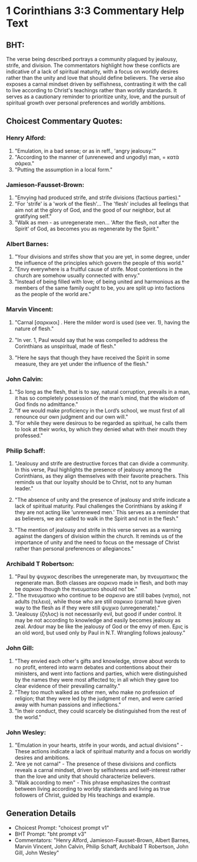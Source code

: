 # 1 Corinthians 3:3 Commentary Help Text

## BHT:
The verse being described portrays a community plagued by jealousy, strife, and division. The commentators highlight how these conflicts are indicative of a lack of spiritual maturity, with a focus on worldly desires rather than the unity and love that should define believers. The verse also exposes a carnal mindset driven by selfishness, contrasting it with the call to live according to Christ's teachings rather than worldly standards. It serves as a cautionary reminder to prioritize unity, love, and the pursuit of spiritual growth over personal preferences and worldly ambitions.

## Choicest Commentary Quotes:
### Henry Alford:
1. "Emulation, in a bad sense; or as in reff., 'angry jealousy.'" 
2. "According to the manner of (unrenewed and ungodly) man, = κατὰ σάρκα." 
3. "Putting the assumption in a local form."

### Jamieson-Fausset-Brown:
1. "Envying had produced strife, and strife divisions (factious parties)." 
2. "For 'strife' is a 'work of the flesh'... The 'flesh' includes all feelings that aim not at the glory of God, and the good of our neighbor, but at gratifying self."
3. "Walk as men - as unregenerate men... 'After the flesh, not after the Spirit' of God, as becomes you as regenerate by the Spirit."

### Albert Barnes:
1. "Your divisions and strifes show that you are yet, in some degree, under the influence of the principles which govern the people of this world."
2. "Envy everywhere is a fruitful cause of strife. Most contentions in the church are somehow usually connected with envy."
3. "Instead of being filled with love; of being united and harmonious as the members of the same family ought to be, you are split up into factions as the people of the world are."

### Marvin Vincent:
1. "Carnal [σαρκικοι] . Here the milder word is used (see ver. 1), having the nature of flesh." 

2. "In ver. 1, Paul would say that he was compelled to address the Corinthians as unspiritual, made of flesh." 

3. "Here he says that though they have received the Spirit in some measure, they are yet under the influence of the flesh."

### John Calvin:
1. "So long as the flesh, that is to say, natural corruption, prevails in a man, it has so completely possession of the man’s mind, that the wisdom of God finds no admittance."
2. "If we would make proficiency in the Lord’s school, we must first of all renounce our own judgment and our own will."
3. "For while they were desirous to be regarded as spiritual, he calls them to look at their works, by which they denied what with their mouth they professed."

### Philip Schaff:
1. "Jealousy and strife are destructive forces that can divide a community. In this verse, Paul highlights the presence of jealousy among the Corinthians, as they align themselves with their favorite preachers. This reminds us that our loyalty should be to Christ, not to any human leader." 

2. "The absence of unity and the presence of jealousy and strife indicate a lack of spiritual maturity. Paul challenges the Corinthians by asking if they are not acting like 'unrenewed men.' This serves as a reminder that as believers, we are called to walk in the Spirit and not in the flesh." 

3. "The mention of jealousy and strife in this verse serves as a warning against the dangers of division within the church. It reminds us of the importance of unity and the need to focus on the message of Christ rather than personal preferences or allegiances."

### Archibald T Robertson:
1. "Paul by ψυχικος describes the unregenerate man, by πνευματικος the regenerate man. Both classes are σαρκινο made in flesh, and both may be σαρκικο though the πνευματικο should not be."
2. "The πνευματικο who continue to be σαρκινο are still babes (νηπιο), not adults (τελειο), while those who are still σαρκικο (carnal) have given way to the flesh as if they were still ψυχικο (unregenerate)."
3. "Jealousy (ζηλος) is not necessarily evil, but good if under control. It may be not according to knowledge and easily becomes jealousy as zeal. Ardour may be like the jealousy of God or the envy of men. Ερις is an old word, but used only by Paul in N.T. Wrangling follows jealousy."

### John Gill:
1. "They envied each other's gifts and knowledge, strove about words to no profit, entered into warm debates and contentions about their ministers, and went into factions and parties, which were distinguished by the names they were most affected to; in all which they gave too clear evidence of their prevailing carnality."
2. "They too much walked as other men, who make no profession of religion; that they were led by the judgment of men, and were carried away with human passions and inflections."
3. "In their conduct, they could scarcely be distinguished from the rest of the world."

### John Wesley:
1. "Emulation in your hearts, strife in your words, and actual divisions" - These actions indicate a lack of spiritual maturity and a focus on worldly desires and ambitions.
2. "Are ye not carnal" - The presence of these divisions and conflicts reveals a carnal mindset, driven by selfishness and self-interest rather than the love and unity that should characterize believers.
3. "Walk according to men" - This phrase emphasizes the contrast between living according to worldly standards and living as true followers of Christ, guided by His teachings and example.


## Generation Details
- Choicest Prompt: "choicest prompt v1"
- BHT Prompt: "bht prompt v3"
- Commentators: "Henry Alford, Jamieson-Fausset-Brown, Albert Barnes, Marvin Vincent, John Calvin, Philip Schaff, Archibald T Robertson, John Gill, John Wesley"
